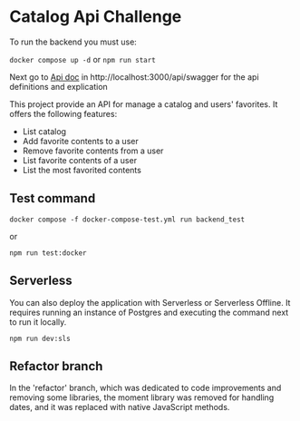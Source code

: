 # Catalog Api Challenge

To run the backend you must use:

`docker compose up -d` or `npm run start`

Next go to [Api doc](http://localhost:3000/api/swagger) in http://localhost:3000/api/swagger for the api definitions and explication

This project provide an API for manage a catalog and users' favorites. It offers the following features:

- List catalog
- Add favorite contents to a user
- Remove favorite contents from a user
- List favorite contents of a user
- List the most favorited contents

## Test command

`docker compose -f docker-compose-test.yml run backend_test`

or

`npm run test:docker`

## Serverless

You can also deploy the application with Serverless or Serverless Offline. It requires running an instance of Postgres and executing the command next to run it locally.

`npm run dev:sls`

## Refactor branch

In the 'refactor' branch, which was dedicated to code improvements and removing some libraries,
the moment library was removed for handling dates, and it was replaced with native JavaScript methods.
